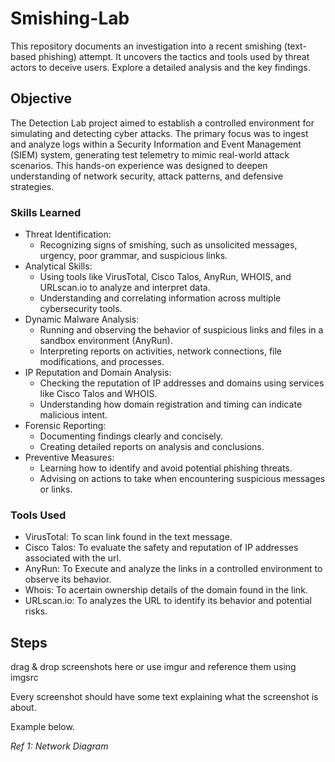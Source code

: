 # Smishing-Lab
This repository documents an investigation into a recent smishing (text-based phishing) attempt. It uncovers the tactics and tools used by threat actors to deceive users. Explore a detailed analysis and the key findings.

## Objective

The Detection Lab project aimed to establish a controlled environment for simulating and detecting cyber attacks. The primary focus was to ingest and analyze logs within a Security Information and Event Management (SIEM) system, generating test telemetry to mimic real-world attack scenarios. This hands-on experience was designed to deepen understanding of network security, attack patterns, and defensive strategies.

### Skills Learned

- Threat Identification:
   - Recognizing signs of smishing, such as unsolicited messages, urgency, poor grammar, and suspicious links.
- Analytical Skills:
   - Using tools like VirusTotal, Cisco Talos, AnyRun, WHOIS, and URLscan.io to analyze and interpret data.
   - Understanding and correlating information across multiple cybersecurity tools.
- Dynamic Malware Analysis:
   - Running and observing the behavior of suspicious links and files in a sandbox environment (AnyRun).
   - Interpreting reports on activities, network connections, file modifications, and processes.
- IP Reputation and Domain Analysis:
   - Checking the reputation of IP addresses and domains using services like Cisco Talos and WHOIS.
   - Understanding how domain registration and timing can indicate malicious intent.
- Forensic Reporting:
   - Documenting findings clearly and concisely.
   - Creating detailed reports on analysis and conclusions.
- Preventive Measures:
   - Learning how to identify and avoid potential phishing threats.
   - Advising on actions to take when encountering suspicious messages or links.

### Tools Used

- VirusTotal: To scan link found in the text message.
- Cisco Talos: To evaluate the safety and reputation of IP addresses associated with the url.
- AnyRun: To Execute and analyze the links in a controlled environment to observe its behavior.
- Whois: To acertain ownership details of the domain found in the link.
- URLscan.io: To analyzes the URL to identify its behavior and potential risks.

## Steps
drag & drop screenshots here or use imgur and reference them using imgsrc

Every screenshot should have some text explaining what the screenshot is about.

Example below.

*Ref 1: Network Diagram*
